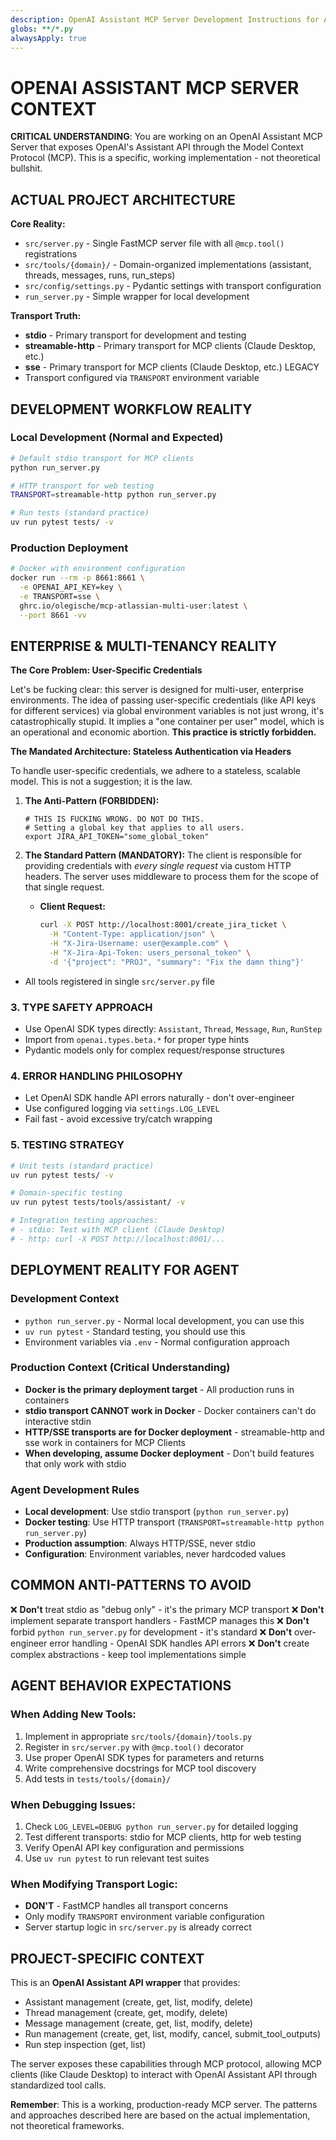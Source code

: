 ```yaml
---
description: OpenAI Assistant MCP Server Development Instructions for AI Agent
globs: **/*.py
alwaysApply: true
---
```


# OPENAI ASSISTANT MCP SERVER CONTEXT

**CRITICAL UNDERSTANDING**: You are working on an OpenAI Assistant MCP Server that exposes OpenAI's Assistant API through the Model Context Protocol (MCP). This is a specific, working implementation - not theoretical bullshit.

## ACTUAL PROJECT ARCHITECTURE

**Core Reality:**
- `src/server.py` - Single FastMCP server file with all `@mcp.tool()` registrations
- `src/tools/{domain}/` - Domain-organized implementations (assistant, threads, messages, runs, run_steps)
- `src/config/settings.py` - Pydantic settings with transport configuration
- `run_server.py` - Simple wrapper for local development

**Transport Truth:**
- **stdio** - Primary transport for development and testing
- **streamable-http** - Primary transport for MCP clients (Claude Desktop, etc.)
- **sse** - Primary transport for MCP clients (Claude Desktop, etc.) LEGACY
- Transport configured via `TRANSPORT` environment variable

## DEVELOPMENT WORKFLOW REALITY

### Local Development (Normal and Expected)
```bash
# Default stdio transport for MCP clients
python run_server.py

# HTTP transport for web testing
TRANSPORT=streamable-http python run_server.py

# Run tests (standard practice)
uv run pytest tests/ -v
```

### Production Deployment
```bash
# Docker with environment configuration
docker run --rm -p 8661:8661 \
  -e OPENAI_API_KEY=key \
  -e TRANSPORT=sse \
  ghrc.io/olegische/mcp-atlassian-multi-user:latest \
  --port 8661 -vv
```

## ENTERPRISE & MULTI-TENANCY REALITY

**The Core Problem: User-Specific Credentials**

Let's be fucking clear: this server is designed for multi-user, enterprise environments. The idea of passing user-specific credentials (like API keys for different services) via global environment variables is not just wrong, it's catastrophically stupid. It implies a "one container per user" model, which is an operational and economic abortion. **This practice is strictly forbidden.**

**The Mandated Architecture: Stateless Authentication via Headers**

To handle user-specific credentials, we adhere to a stateless, scalable model. This is not a suggestion; it is the law.

1.  **The Anti-Pattern (FORBIDDEN):**
    ```
    # THIS IS FUCKING WRONG. DO NOT DO THIS.
    # Setting a global key that applies to all users.
    export JIRA_API_TOKEN="some_global_token"
    ```

2.  **The Standard Pattern (MANDATORY):**
    The client is responsible for providing credentials with *every single request* via custom HTTP headers. The server uses middleware to process them for the scope of that single request.

    *   **Client Request:**
        ```bash
        curl -X POST http://localhost:8001/create_jira_ticket \
          -H "Content-Type: application/json" \
          -H "X-Jira-Username: user@example.com" \
          -H "X-Jira-Api-Token: users_personal_token" \
          -d '{"project": "PROJ", "summary": "Fix the damn thing"}'
        ```

- All tools registered in single `src/server.py` file

### 3. TYPE SAFETY APPROACH
- Use OpenAI SDK types directly: `Assistant`, `Thread`, `Message`, `Run`, `RunStep`
- Import from `openai.types.beta.*` for proper type hints
- Pydantic models only for complex request/response structures

### 4. ERROR HANDLING PHILOSOPHY
- Let OpenAI SDK handle API errors naturally - don't over-engineer
- Use configured logging via `settings.LOG_LEVEL`
- Fail fast - avoid excessive try/catch wrapping

### 5. TESTING STRATEGY
```bash
# Unit tests (standard practice)
uv run pytest tests/ -v

# Domain-specific testing
uv run pytest tests/tools/assistant/ -v

# Integration testing approaches:
# - stdio: Test with MCP client (Claude Desktop)
# - http: curl -X POST http://localhost:8001/...
```

## DEPLOYMENT REALITY FOR AGENT

### Development Context
- `python run_server.py` - Normal local development, you can use this
- `uv run pytest` - Standard testing, you should use this
- Environment variables via `.env` - Normal configuration approach

### Production Context (Critical Understanding)
- **Docker is the primary deployment target** - All production runs in containers
- **stdio transport CANNOT work in Docker** - Docker containers can't do interactive stdin
- **HTTP/SSE transports are for Docker deployment** - streamable-http and sse work in containers for MCP Clients
- **When developing, assume Docker deployment** - Don't build features that only work with stdio

### Agent Development Rules
- **Local development**: Use stdio transport (`python run_server.py`)
- **Docker testing**: Use HTTP transport (`TRANSPORT=streamable-http python run_server.py`)
- **Production assumption**: Always HTTP/SSE, never stdio
- **Configuration**: Environment variables, never hardcoded values

## COMMON ANTI-PATTERNS TO AVOID

❌ **Don't** treat stdio as "debug only" - it's the primary MCP transport
❌ **Don't** implement separate transport handlers - FastMCP manages this
❌ **Don't** forbid `python run_server.py` for development - it's standard
❌ **Don't** over-engineer error handling - OpenAI SDK handles API errors
❌ **Don't** create complex abstractions - keep tool implementations simple

## AGENT BEHAVIOR EXPECTATIONS

### When Adding New Tools:
1. Implement in appropriate `src/tools/{domain}/tools.py`
2. Register in `src/server.py` with `@mcp.tool()` decorator
3. Use proper OpenAI SDK types for parameters and returns
4. Write comprehensive docstrings for MCP tool discovery
5. Add tests in `tests/tools/{domain}/`

### When Debugging Issues:
1. Check `LOG_LEVEL=DEBUG python run_server.py` for detailed logging
2. Test different transports: stdio for MCP clients, http for web testing
3. Verify OpenAI API key configuration and permissions
4. Use `uv run pytest` to run relevant test suites

### When Modifying Transport Logic:
- **DON'T** - FastMCP handles all transport concerns
- Only modify `TRANSPORT` environment variable configuration
- Server startup logic in `src/server.py` is already correct

## PROJECT-SPECIFIC CONTEXT

This is an **OpenAI Assistant API wrapper** that provides:
- Assistant management (create, get, list, modify, delete)
- Thread management (create, get, modify, delete)
- Message management (create, get, list, modify, delete)
- Run management (create, get, list, modify, cancel, submit_tool_outputs)
- Run step inspection (get, list)

The server exposes these capabilities through MCP protocol, allowing MCP clients (like Claude Desktop) to interact with OpenAI Assistant API through standardized tool calls.

**Remember**: This is a working, production-ready MCP server. The patterns and approaches described here are based on the actual implementation, not theoretical frameworks.

